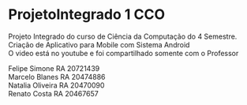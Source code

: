 # ProjetoIntegrado 1 CCO 
Projeto Integrado do curso de Ciência da Computação do 4 Semestre. 	
Criação de Aplicativo para Mobile com Sistema Android       
    O video está no youtube e foi compartilhado somente com o Professor 

Felipe Simone RA 20721439	
Marcelo Blanes RA	20474886  
Natalia Oliveira RA 20470090	
Renato Costa RA 20467657
